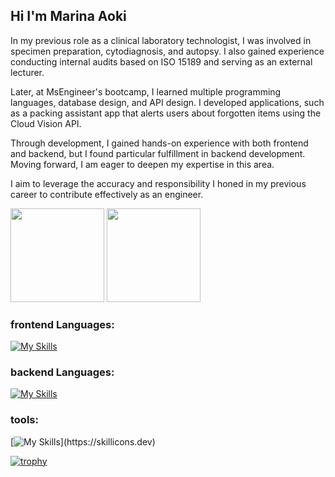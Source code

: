 ## Hi I'm Marina Aoki

In my previous role as a clinical laboratory technologist, I was involved in specimen preparation, cytodiagnosis, and autopsy.
I also gained experience conducting internal audits based on ISO 15189 and serving as an external lecturer.

Later, at MsEngineer's bootcamp, I learned multiple programming languages, database design, and API design. 
I developed applications, such as a packing assistant app that alerts users about forgotten items using the Cloud Vision API.

Through development, I gained hands-on experience with both frontend and backend, but I found particular fulfillment in backend development. 
Moving forward, I am eager to deepen my expertise in this area.

I aim to leverage the accuracy and responsibility I honed in my previous career to contribute effectively as an engineer.

<div>
  <img src="https://github-readme-stats.vercel.app/api?username=aokimarina&theme=shadow_blue" height="150" />
  <img src="https://github-readme-stats.vercel.app/api/top-langs/?username=aokimarina&layout=donut" height="150" />
</div>


### frontend Languages:

[![My Skills](https://skillicons.dev/icons?i=js,ts,html,css,tailwind,next.js)](https://skillicons.dev)

### backend Languages:

[![My Skills](https://skillicons.dev/icons?i=py,django,flask,nodejs,postgres,mysql)](https://skillicons.dev)

### tools:

[![My Skills](https://skillicons.dev/icons?i=docker,figma,firebase,git,github,vitest,vscode,swagger,stripe,)](https://skillicons.dev)

[![trophy](https://github-profile-trophy.vercel.app/?username=aokimarina)](https://github.com/aokimarina/github-profile-trophy)
